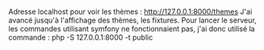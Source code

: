 Adresse localhost pour voir les thèmes : http://127.0.0.1:8000/themes
J'ai avancé jusqu'à l'affichage des thèmes, les fixtures.
Pour lancer le serveur, les commandes utilisant symfony ne fonctionnaient pas, j'ai donc utilisé la commande : php -S 127.0.0.1:8000 -t public
